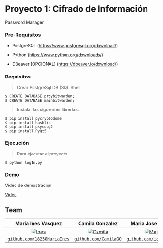 # Proyecto 1: Cifrado de Información

Password Manager 

### Pre-Requisitos
- PostgreSQL (https://www.postgresql.org/download/)

- Python (https://www.python.org/downloads/)

- DBeaver [OPCIONAL] (https://dbeaver.io/download/)

### Requisitos

> Crear PostgreSql DB (SQL Shell)

``` shell
$ CREATE DATABASE proybitwarden;
$ CREATE DATABASE mainbitwarden;
```

> Instalar las siguientes librerías:

``` shell
$ pip install pycryptodome
$ pip install hashlib
$ pip install psycopg2
$ pip install PyQt5 
```

### Ejecución
> Para ejecutar el proyecto

```shell
$ python logIn.py
```

### Demo

Video de demostracion

[Video](https://youtu.be/0q6omCgKWMM)


## Team


| Maria Ines Vasquez | Camila Gonzalez | Maria Jose Castro | Diana de Leon | 
| :---: |:---:| :---:|:---:|
| [![Ines](https://avatars1.githubusercontent.com/u/35271285?s=400&u=9a19bb36e7c63cae0cd06f4036edce52439567d1&v=4)](https://github.com/18250MariaInes)    | [![Camila](https://avatars1.githubusercontent.com/u/35585500?s=400&u=eed198781e208e628be4ab10461c1f4008cedb44&v=4)](https://github.com/CamilaGO) | [![Majo](https://avatars0.githubusercontent.com/u/42973036?s=400&u=5ef4281a74a68dbeed54b1acec649b88bed06a5d&v=4)](https://github.com/iconicmajo)  | [![Diana](https://avatars3.githubusercontent.com/u/35496688?s=400&u=0c1d5e9002fdbe49590e935fc5c926ea58c94740&v=4)](https://github.com/dianaxime)  |
| <a href="https://github.com/18250MariaInes" target="_blank">`github.com/18250MariaInes`</a> | <a href="https://github.com/CamilaGO" target="_blank">`github.com/CamilaGO`</a> | <a href="https://github.com/iconicmajo" target="_blank">`github.com/iconicmajo`</a> | <a href="https://github.com/dianaxime" target="_blank">`github.com/dianaxime`</a> |
